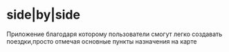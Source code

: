 # side|by|side

Приложение благодаря которому пользователи смогут легко создавать поездки,просто отмечая основные пункты назначения на карте
